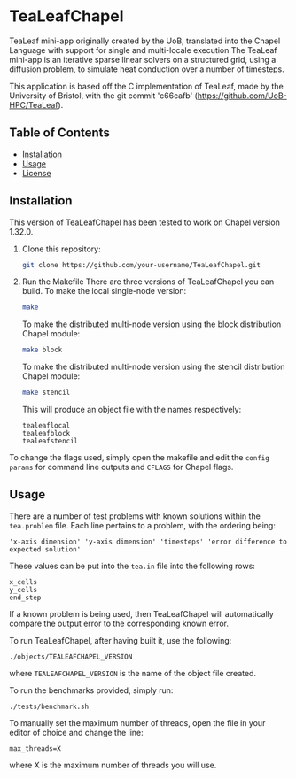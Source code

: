 # TeaLeafChapel
TeaLeaf mini-app originally created by the UoB, translated into the Chapel Language with support for single and multi-locale execution
The TeaLeaf mini-app is an iterative sparse linear solvers on a structured grid, using a diffusion problem, to simulate heat conduction over
a number of timesteps.

This application is based off the C implementation of TeaLeaf, made by the University of Bristol, with the git commit 'c66cafb' (https://github.com/UoB-HPC/TeaLeaf).

## Table of Contents

- [Installation](#installation)
- [Usage](#usage)
- [License](#license)

## Installation
This version of TeaLeafChapel has been tested to work on Chapel version 1.32.0.
1. Clone this repository:
   ```bash
   git clone https://github.com/your-username/TeaLeafChapel.git
2. Run the Makefile
   There are three versions of TeaLeafChapel you can build.
   To make the local single-node version: 
   ```bash
   make
   ```
   To make the distributed multi-node version using the block distribution Chapel module: 
   ```bash
   make block
   ```
   To make the distributed multi-node version using the stencil distribution Chapel module: 
   ```bash
   make stencil
   ```
   This will produce an object file with the names respectively:
   ```
   tealeaflocal
   tealeafblock
   tealeafstencil
   ```
To change the flags used, simply open the makefile and edit the ```config params``` for command line outputs
and ```CFLAGS``` for Chapel flags.

## Usage
There are a number of test problems with known solutions within the ```tea.problem``` file.
Each line pertains to a problem, with the ordering being:
  ```
  'x-axis dimension' 'y-axis dimension' 'timesteps' 'error difference to expected solution'
  ```
These values can be put into the ```tea.in``` file into the following rows:
  ```
  x_cells
  y_cells
  end_step
  ```
If a known problem is being used, then TeaLeafChapel will automatically compare the output error to the corresponding known error.

To run TeaLeafChapel, after having built it, use the following:
  ```
  ./objects/TEALEAFCHAPEL_VERSION
  ```
where ```TEALEAFCHAPEL_VERSION``` is the name of the object file created.

To run the benchmarks provided, simply run:
  ```
  ./tests/benchmark.sh
  ```
To manually set the maximum number of threads, open the file in your editor of choice and change the line:
```
max_threads=X
```
where X is the maximum number of threads you will use.
 
